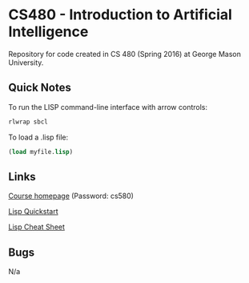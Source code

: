 # CS480 - Introduction to Artificial Intelligence

Repository for code created in CS 480 (Spring 2016) at George Mason University.

## Quick Notes

To run the LISP command-line interface with arrow controls:

```bash
rlwrap sbcl
```

To load a .lisp file:

```lisp
(load myfile.lisp)
```

## Links

[Course homepage](http://cs.gmu.edu/~sean/cs580/pmwiki.php) (Password: cs580)

[Lisp Quickstart](https://cs.gmu.edu/~sean/lisp/LispTutorial.html)

[Lisp Cheat Sheet](http://cs.gmu.edu/~sean/lisp/LispCheatSheet.txt)

## Bugs

N/a
